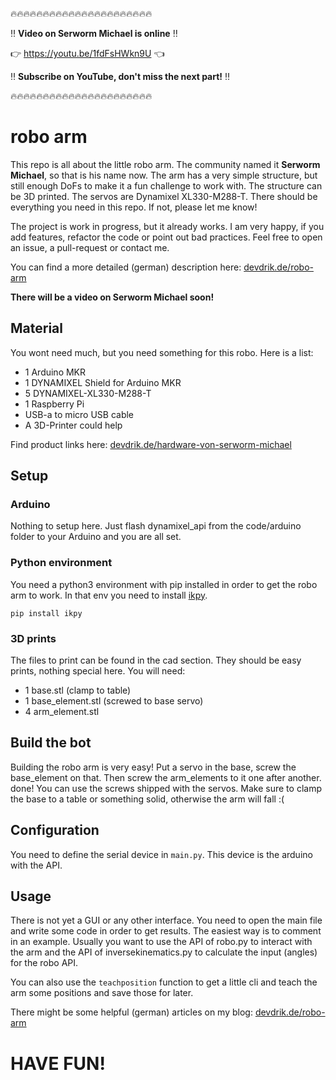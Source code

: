 :fire::fire::fire::fire::fire::fire::fire::fire::fire::fire::fire::fire::fire::fire::fire::fire::fire::fire::fire::fire::fire::fire:

:bangbang: **Video on Serworm Michael is online** :bangbang: 

:point_right: https://youtu.be/1fdFsHWkn9U :point_left:

:bangbang: **Subscribe on YouTube, don't miss the next part!** :bangbang:

:fire::fire::fire::fire::fire::fire::fire::fire::fire::fire::fire::fire::fire::fire::fire::fire::fire::fire::fire::fire::fire::fire:

# robo arm

This repo is all about the little robo arm. The community named it **Serworm Michael**, so that is his name now. The arm has a very simple structure, but still enough DoFs to make it a fun challenge to work with. The structure can be 3D printed. The servos are Dynamixel XL330-M288-T. There should be everything you need in this repo. If not, please let me know! 

The project is work in progress, but it already works. I am very happy, if you add features, refactor the code or point out bad practices. Feel free to open an issue, a pull-request or contact me.

You can find a more detailed (german) description here: [devdrik.de/robo-arm](https://devdrik.de/robo-arm/)

**There will be a video on Serworm Michael soon!**

## Material

You wont need much, but you need something for this robo. Here is a list:
* 1 Arduino MKR
* 1 DYNAMIXEL Shield for Arduino MKR
* 5 DYNAMIXEL-XL330-M288-T
* 1 Raspberry Pi
* USB-a to micro USB cable
* A 3D-Printer could help

Find product links here: [devdrik.de/hardware-von-serworm-michael](https://devdrik.de/hardware-von-serworm-michael/)

## Setup

### Arduino
Nothing to setup here. Just flash dynamixel_api from the code/arduino folder to your Arduino and you are all set.

### Python environment

You need a python3 environment with pip installed in order to get the robo arm to work. In that env you need to install [ikpy](https://github.com/Phylliade/ikpy).
```
pip install ikpy
```

### 3D prints

The files to print can be found in the cad section. They should be easy prints, nothing special here. 
You will need:
* 1 base.stl (clamp to table)
* 1 base_element.stl (screwed to base servo)
* 4 arm_element.stl

## Build the bot

Building the robo arm is very easy! 
Put a servo in the base, screw the base_element on that. Then screw the arm_elements to it one after another. done!
You can use the screws shipped with the servos.
Make sure to clamp the base to a table or something solid, otherwise the arm will fall :(

## Configuration

You need to define the serial device in ```main.py```. This device is the arduino with the API.

## Usage

There is not yet a GUI or any other interface. You need to open the main file and write some code in order to get results. The easiest way is to comment in an example. Usually you want to use the API of robo.py to interact with the arm and the API of inversekinematics.py to calculate the input (angles) for the robo API.

You can also use the `teachposition` function to get a little cli and teach the arm some positions and save those for later.

There might be some helpful (german) articles on my blog: [devdrik.de/robo-arm](https://devdrik.de/robo-arm/)

# HAVE FUN!
